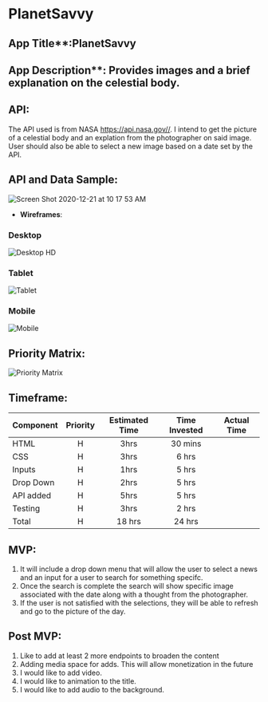# PlanetSavvy


## App Title**:PlanetSavvy

## App Description**: Provides images and a brief explanation on the celestial body.

## API: 
The API used is from NASA https://api.nasa.gov//. I intend to get the picture of a celestial body and an explation from the photographer on said image. User should also be able to select a new image based on a date set by the API. 

## API and Data Sample: 
![Screen Shot 2020-12-21 at 10 17 53 AM](https://user-images.githubusercontent.com/22455354/102792128-11470100-4376-11eb-98c8-9f095cf8fba8.png)
- **Wireframes**: 
### Desktop
![Desktop HD](https://user-images.githubusercontent.com/22455354/102790153-0ccd1900-4373-11eb-9bd5-ac2209ce4477.png) 
### Tablet
![Tablet](https://user-images.githubusercontent.com/22455354/102790414-659cb180-4373-11eb-8401-39e8c7fe628c.png)
### Mobile
![Mobile](https://user-images.githubusercontent.com/22455354/102790422-69303880-4373-11eb-862a-35da9a571446.png)

## Priority Matrix:
![Priority Matrix](https://user-images.githubusercontent.com/22455354/102794718-c333fc80-4379-11eb-8a3c-1c8d51663abc.jpg)

## Timeframe:
 Component | Priority | Estimated Time | Time Invested | Actual Time |
| --- | :---: |  :---: | :---: | :---: |
| HTML | H | 3hrs| 30 mins | |
| CSS | H | 3hrs| 6 hrs | |
| Inputs | H | 1hrs| 5 hrs | |
| Drop Down | H | 2hrs| 5 hrs | |
| API added | H | 5hrs| 5 hrs | |
| Testing | H | 3hrs| 2 hrs ||
| Total | H |18 hrs| 24 hrs | |

## MVP: 
1. It will include a drop down menu that will allow the user to select a news and an input for a user to search for something specifc.
2. Once the search is complete the search will show specific image associated with the date along with a thought from the photographer.
3. If the user is not satisfied with the selections, they will be able to refresh and go to the picture of the day.


## Post MVP: 
1. Like to add at least 2 more endpoints to broaden the content 
2. Adding media space for adds. This will allow monetization in the future
3. I would like to add video.
4. I would like to animation to the title. 
5. I would like to add audio to the background. 

